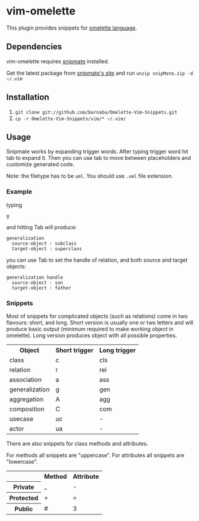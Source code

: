 # vim-omelette
This plugin provides snippets for [omelette language](https://github.com/pienkowb/omelette).

## Dependencies
vim-omelette requires [snipmate](http://www.vim.org/scripts/script.php?script_id=2540) installed.

Get the latest package from [snipmate's site](http://www.vim.org/scripts/script.php?script_id=2540) and run `unzip snipMate.zip -d ~/.vim`

## Installation
1. `git clone git://github.com/barnaba/Omelette-Vim-Snippets.git`
2. `cp -r Omelette-Vim-Snippets/vim/* ~/.vim/`

## Usage
Snipmate works by expanding trigger words. After typing trigger word hit tab to expand it. Then you can use tab to move between placeholders and customize generated code.

Note: the filetype has to be `uml`. You should use `.uml` file extension.

### Example
typing

    g

and hitting Tab will produce:

    generalization
      source-object : subclass
      target-object : superclass

you can use Tab to set the handle of relation, and both source and target objects:

    generalization handle
      source-object : son
      target-object : father

### Snippets
Most of snippets for complicated objects (such as relations) come in two flavours: short, and long.
Short version is usually one or two letters and will produce basic output (minimum required to make working object in omelette).
Long version produces object with all possible properties.

<table>
  <tbody>
    <tr>
      <th>
        Object
      </th>
      <th>
        Short trigger 
      </th>
      <th>
        Long trigger 
      </th>
    </tr>
    <tr>
      <td>class</td>
      <td>c</td>
      <td>cls</td>
    </tr>
    <tr>
      <td>relation</td>
      <td>r</td>
      <td>rel</td>
    </tr>
    <tr>
      <td>association</td>
      <td>a</td>
      <td>ass</td>
    </tr>
    <tr>
      <td>generalization</td>
      <td>g </td>
      <td>gen</td>
    </tr>
    <tr>
      <td>aggregation</td>
      <td>A</td>
      <td>agg</td>
    </tr>
    <tr>
      <td>composition</td>
      <td>C</td>
      <td>com</td>
    </tr>
    <tr>
      <td>usecase</td>
      <td>uc</td>
      <td>-</td>
    </tr>
    <tr>
      <td>actor</td>
      <td>ua</td>
      <td>-</td>
    </tr>
  </tbody>
</table>

There are also snippets for class methods and attributes.

For methods all snippets are "uppercase".
For attributes all snippets are "lowercase".

<table>
  <tbody>
    <tr>
      <td></td>
      <th>Method</th>
      <th>Attribute</th>
    </tr>
    <tr>
      <th>Private</th>
      <td>_</td>
      <td>-</td>
    </tr>
    <tr>
      <th>Protected</th>
      <td>+</td>
      <td>=</td>
    </tr>
    <tr>
      <th>Public</th>
      <td>#</td>
      <td>3</td>
    </tr>
  </tbody>
</table>
      
